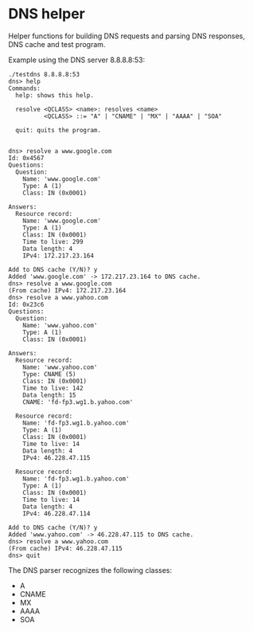 DNS helper
==========
Helper functions for building DNS requests and parsing DNS responses, DNS cache and test program.

Example using the DNS server 8.8.8.8:53:
```
./testdns 8.8.8.8:53
dns> help
Commands:
  help: shows this help.

  resolve <QCLASS> <name>: resolves <name>
          <QCLASS> ::= "A" | "CNAME" | "MX" | "AAAA" | "SOA"

  quit: quits the program.


dns> resolve a www.google.com
Id: 0x4567
Questions:
  Question:
    Name: 'www.google.com'
    Type: A (1)
    Class: IN (0x0001)

Answers:
  Resource record:
    Name: 'www.google.com'
    Type: A (1)
    Class: IN (0x0001)
    Time to live: 299
    Data length: 4
    IPv4: 172.217.23.164

Add to DNS cache (Y/N)? y
Added 'www.google.com' -> 172.217.23.164 to DNS cache.
dns> resolve a www.google.com
(From cache) IPv4: 172.217.23.164
dns> resolve a www.yahoo.com
Id: 0x23c6
Questions:
  Question:
    Name: 'www.yahoo.com'
    Type: A (1)
    Class: IN (0x0001)

Answers:
  Resource record:
    Name: 'www.yahoo.com'
    Type: CNAME (5)
    Class: IN (0x0001)
    Time to live: 142
    Data length: 15
    CNAME: 'fd-fp3.wg1.b.yahoo.com'

  Resource record:
    Name: 'fd-fp3.wg1.b.yahoo.com'
    Type: A (1)
    Class: IN (0x0001)
    Time to live: 14
    Data length: 4
    IPv4: 46.228.47.115

  Resource record:
    Name: 'fd-fp3.wg1.b.yahoo.com'
    Type: A (1)
    Class: IN (0x0001)
    Time to live: 14
    Data length: 4
    IPv4: 46.228.47.114

Add to DNS cache (Y/N)? y
Added 'www.yahoo.com' -> 46.228.47.115 to DNS cache.
dns> resolve a www.yahoo.com
(From cache) IPv4: 46.228.47.115
dns> quit
```

The DNS parser recognizes the following classes:
  * A
  * CNAME
  * MX
  * AAAA
  * SOA
